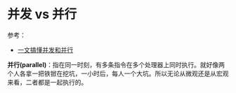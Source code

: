 # 并发 vs 并行

参考：

+ [一文搞懂并发和并行](https://segmentfault.com/a/1190000012754925)

**并行(parallel)**：指在同一时刻，有多条指令在多个处理器上同时执行。就好像两个人各拿一把铁锨在挖坑，一小时后，每人一个大坑。所以无论从微观还是从宏观来看，二者都是一起执行的。

